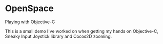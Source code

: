 OpenSpace
=========

Playing with Objective-C

This is a small demo I've worked on when getting my hands on Objective-C, Sneaky Input Joystick library and Cocos2D zooming.
